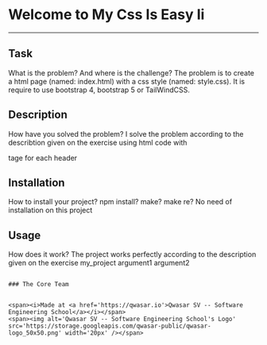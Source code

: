 # Welcome to My Css Is Easy Ii
***

## Task
What is the problem? And where is the challenge?
The problem is to create a html page (named: index.html) with a css style (named: style.css).
It is require to use bootstrap 4, bootstrap 5 or TailWindCSS.
## Description
 How have you solved the problem?
I solve the problem according to the describtion given on the exercise using html code with <div> tage for each header
## Installation
How to install your project? npm install? make? make re?
No need of installation on this project
## Usage
 How does it work?
The project works perfectly according to the description given on the exercise
my_project argument1 argument2
```

### The Core Team


<span><i>Made at <a href='https://qwasar.io'>Qwasar SV -- Software Engineering School</a></i></span>
<span><img alt='Qwasar SV -- Software Engineering School's Logo' src='https://storage.googleapis.com/qwasar-public/qwasar-logo_50x50.png' width='20px' /></span>
